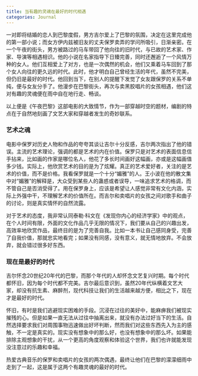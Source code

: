 ```yaml
---
title: 当有趣的灵魂在最好的时代相遇
categories: Journal
---
```


一对即将结婚的恋人到巴黎度假，男方吉尔爱上了巴黎的氛围，决定在这里完成他的第一部小说；而女方伊内兹被旧友的丈夫保罗卖弄的学问所吸引，日渐亲密。在一个午夜的街头，男方被路过的马车带回了他向往的旧时代，与已故的艺术家、作家、导演等相遇相识。他的小说在名家指导下日臻完善，同时还邂逅了一个风情万种的女人。他们互相爱上了对方，也是一次偶然的机会，他们又乘着马车回到了那个女人向往的更久远的时代。此时，他才明白自己曾经生活的年代，虽然不完美，但仍旧是最好的时代。他回到当下，在别人的提醒下发觉了女友跟保罗的关系不单纯，便与女友分手了。他漫步在巴黎街头，再次与卖黑胶唱片的女孩相遇，他们这对有趣的灵魂便在雨中自在地行走、畅谈。

以上便是《午夜巴黎》这部电影的大致情节，作为一部穿越时空的题材，编剧的特点在于自然地刻画了文艺大家和穿越者发生的奇妙联系。

### 艺术之魂

电影中保罗对历史人物和作品的夸夸其谈让吉尔十分反感，吉尔两次指出了他的错误。主流的艺术理论，强调的都是艺术的内在价值。保罗只是对艺术的表面信息信手拈来，比如画的作家是哪位名人，他花了多长时间画好这幅画，亦或是这幅画值多少钱。实际上，他欣赏艺术的目的是为了炫耀。真正的艺术爱好者，关注的是艺术的价值，而不是价格。我看保罗就是一个十分“媚雅”的人。王小波在他的散文集中对“媚雅”的解释是，大众受到某些人的蛊惑或者误导，一味追求艺术的格调，而不管自己是否消受得了。用在保罗身上，应该是希望让人感觉非常有文化内涵，实际上外强中干，不理解艺术的价值所在。而吉尔和卖唱片的女孩之间对歌手和曲子的讨论，则是真实情怀的自然流露。

对于艺术的态度，我非常认同泰勒·科文在《发现你内心的经济学家》中的观点，在个人时间有限，外面的文化作品几乎无限的情况下，我们要从自己的兴趣出发，高效率地欣赏作品，最终目的是为了完善自我。比如一本书让自己感同身受，完善了自我价值，那就忠实地看完；如果没有同感，没有意义，就无情地放弃。不会放弃，就会错过很多好东西。

### 现在是最好的时代

吉尔怀念20世纪20年代的巴黎，而那个年代的人却怀念文艺复兴时期。每个时代都怀旧，因为每个时代都不完美。吉尔最后意识到，虽然20年代纵横着文艺大家，却没有抗生素、麻醉剂，现代科技让我们的生活越来越方便，相比之下，现在才是最好的时代。

怀旧，有时是我们逃避现实困难的手段。沉浸在过往的美好中，能麻痹我们被现实摧残的心。但是如果一直无法从过往中抽离出来，就没有办法过好当下的生活。自然选择要求我们对周围事物迅速做出好坏判断，然而我们对这些东西先入为主的感触，不一定是真实的。现实没有想象中的那么好，也没有想象中的那么坏。如果能排除主观想象的干扰，从一个更高的角度观察和体验这个世界，我们也许就能发现没注意过的乐趣和幸福。

热爱古典音乐的保罗和卖唱片的女孩的两次偶遇，最终让他们在巴黎的濛濛细雨中走到了一起，这是属于这两个有趣灵魂的最好的时代。



